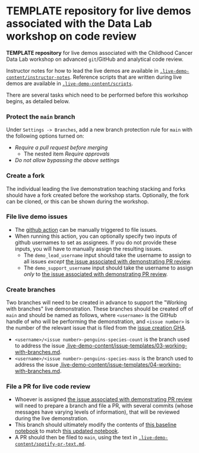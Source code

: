 # TEMPLATE repository for live demos associated with the Data Lab workshop on code review
**TEMPLATE repository** for live demos associated with the Childhood Cancer Data Lab workshop on advanced `git`/GitHub and analytical code review.

Instructor notes for how to lead the live demos are available in [`.live-demo-content/instructor-notes`](.live-demo-content/instructor-notes).
Reference scripts that are written during live demos are available in [`.live-demo-content/scripts`](.live-demo-content/scripts).

There are several tasks which need to be performed before this workshop begins, as detailed below.

### Protect the `main` branch

Under `Settings -> Branches`, add a new branch protection rule for `main` with the following options turned on:

* _Require a pull request before merging_
  * The nested item _Require approvals_
* _Do not allow bypassing the above settings_

### Create a fork

The individual leading the live demonstration teaching stacking and forks should have a fork created before the workshop starts.
Optionally, the fork can be cloned, or this can be shown during the workshop.

### File live demo issues

* The [github action](.github/workflows/file-live-demo-issues.yml) can be manually triggered to file issues.
* When running this action, you can optionally specify two inputs of github usernames to set as assignees.
If you do not provide these inputs, you will have to manually assign the resulting issues.
  * The `demo_lead_username` input should take the username to assign to all issues _except_ [the issue associated with demonstrating PR review](.live-demo-content/issue-templates/performing-code-review.md).
  * The `demo_support_username` input should take the username to assign _only_ to [the issue associated with demonstrating PR review](.live-demo-content/issue-templates/performing-code-review.md).

### Create branches

Two branches will need to be created in advance to support the "Working with branches" live demonstration.
These branches should be created off of `main` and should be named as follows, where `<username>` is the GitHub handle of who will be performing the demonstration, and `<issue number>` is the number of the relevant issue that is filed from the [issue creation GHA](.github/workflows/file-live-demo-issues.yml).
* `<username>/<issue number>-penguins-species-count` is the branch used to address the issue [.live-demo-content/issue-templates/03-working-with-branches.md](.live-demo-content/issue-templates/03-working-with-branches.md).
* `<username>/<issue number>-penguins-species-mass` is the branch used to address the issue [.live-demo-content/issue-templates/04-working-with-branches.md](.live-demo-content/issue-templates/04-working-with-branches.md).
### File a PR for live code review

* Whoever is assigned [the issue associated with demonstrating PR review](.live-demo-content/issue-templates/performing-code-review.md) will need to prepare a branch and file a PR, with several commits (whose messages have varying levels of information), that will be reviewed during the live demonstration.
* This branch should ultimately modify the contents of [this baseline notebook](analyses/explore-spotify-variation.Rmd) to match [this updated notebook](.live-demo-content/analyses/explore-spotify-variation-with-UMAPs.Rmd).
* A PR should then be filed to `main`, using the text in [`.live-demo-content/spotify-pr-text.md`](.live-demo-content/spotify-pr-text.md).


